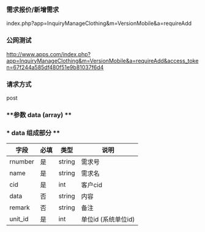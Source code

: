 ### **需求报价/新增需求**
index.php?app=InquiryManageClothing&m=VersionMobile&a=requireAdd

### **公网测试**
http://www.apps.com/index.php?app=InquiryManageClothing&m=VersionMobile&a=requireAdd&access_token=67f244a585df480f51e9b81037f6d4 

### **请求方式**
post



### **参数  data (array) **
### *  data 组成部分 **
| 字段  |必填|     类型     | 说明 |
|------|-----|------|------|
| rnumber| 是 | string| 需求号 |
| name| 是 | string| 需求名|
| cid| 是 | int| 客户cid|
| data| 否 | string| 内容|
| remark| 否 | string| 备注|
| unit_id| 是 | int| 单位id  (系统单位id)|

